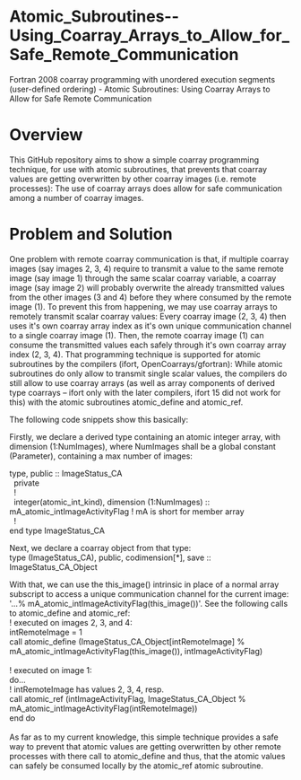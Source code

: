 # Atomic_Subroutines--Using_Coarray_Arrays_to_Allow_for_Safe_Remote_Communication
Fortran 2008 coarray programming with unordered execution segments (user-defined ordering) - Atomic Subroutines: Using Coarray Arrays to Allow for Safe Remote Communication

# Overview
This GitHub repository aims to show a simple coarray programming technique, for use with atomic subroutines, that prevents that coarray values are getting overwritten by other coarray images (i.e. remote processes): The use of coarray arrays does allow for safe communication among a number of coarray images. 

# Problem and Solution
One problem with remote coarray communication is that, if multiple coarray images (say images 2, 3, 4) require to transmit a value to the same remote image (say image 1) through the same scalar coarray variable, a coarray image (say image 2) will probably overwrite the already transmitted values from the other images (3 and 4) before they where consumed by the remote image (1). To prevent this from happening, we may use coarray arrays to remotely transmit scalar coarray values: Every coarray image (2, 3, 4) then uses it's own coarray array index as it's own unique communication channel to a single coarray image (1). Then, the remote coarray image (1) can consume the transmitted values each safely through it's own coarray array index (2, 3, 4).
That programming technique is supported for atomic subroutines by the compilers (ifort, OpenCoarrays/gfortran): While atomic subroutines do only allow to transmit single scalar values, the compilers do still allow to use coarray arrays (as well as array components of derived type coarrays – ifort only with the later compilers, ifort 15 did not work for this) with the atomic subroutines atomic_define and atomic_ref.

The following code snippets show this basically:

Firstly, we declare a derived type containing an atomic integer array, with dimension (1:NumImages), where NumImages shall be a global constant (Parameter), containing a max number of images:

type, public :: ImageStatus_CA<br />
&nbsp;&nbsp;private<br />
&nbsp;&nbsp;!<br />
&nbsp;&nbsp;integer(atomic_int_kind), dimension (1:NumImages) :: mA_atomic_intImageActivityFlag ! mA is short for member array<br />
&nbsp;&nbsp;!<br />
end type ImageStatus_CA<br />

Next, we declare a coarray object from that type:<br />
type (ImageStatus_CA), public, codimension[*], save :: ImageStatus_CA_Object<br />

With that, we can use the this_image() intrinsic in place of a normal array subscript to access a unique communication channel for the current image: '...% mA_atomic_intImageActivityFlag(this_image())'. See the following calls to atomic_define and atomic_ref:
<br />
! executed on images 2, 3, and 4:<br />
intRemoteImage = 1<br />
call atomic_define (ImageStatus_CA_Object[intRemoteImage] % mA_atomic_intImageActivityFlag(this_image()), intImageActivityFlag)<br />
<br />
! executed on image 1:<br />
do...<br />
  ! intRemoteImage has values 2, 3, 4, resp. <br />
  call atomic_ref (intImageActivityFlag, ImageStatus_CA_Object %   mA_atomic_intImageActivityFlag(intRemoteImage))<br />
end do<br />
<br />
As far as to my current knowledge, this simple technique provides a safe way to prevent that atomic values are getting overwritten by other remote processes with there call to atomic_define and thus, that the atomic values can safely be consumed locally by the atomic_ref atomic subroutine.

